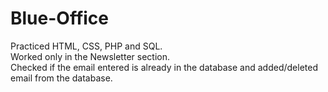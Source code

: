 # Blue-Office
Practiced HTML, CSS, PHP and SQL. <br />
Worked only in the Newsletter section. <br />
Checked if the email entered is already in the database and added/deleted email from the database.
